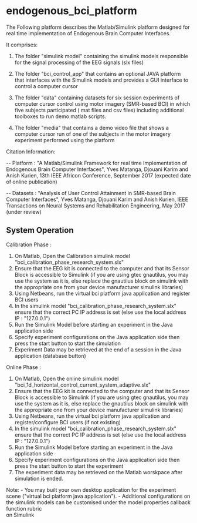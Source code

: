 # endogenous_bci_platform
The Following platform describes the Matlab/Simulink platform designed for real time implementation of 
Endogenous Brain Computer Interfaces.

It comprises:

1. The folder "simulink model" containing the simulink models responsible for the signal processing of the EEG signals (slx files)

2. The folder "bci_control_app" that contains an optional JAVA platform that interfaces with the Simulink models and provides a GUI interface to control a computer cursor 

3. The folder "data" containing datasets for six session experiments of computer cursor control using motor imagery (SMR-based BCI) in which five  subjects participated ( mat files and csv files) including additional toolboxes to run demo matlab scripts.

4. The folder "media" that contains a demo video file that shows a computer cursor run of one of the subjects in the motor imagery experiment performed using the platform

Citation Information:

-- Platform : "A Matlab/Simulink Framework for real time Implementation of Endogenous Brain Computer Interfaces", Yves Matanga, Djouani Karim and Anish Kurien, 13th IEEE Africon Conference, September 2017 (expected date of online publication)

-- Datasets : "Analysis of User Control Attainment in SMR-based Brain Computer Interfaces", Yves Matanga, Djouani Karim and Anish Kurien,
IEEE Transactions on Neural Systems and Rehabilitation Engineering, May 2017 (under review)


System Operation
----------------

Calibration Phase :

1. On Matlab, Open the Calibration simulink model "bci_calibration_phase_research_system.slx"
2. Ensure that the EEG kit is connected to the computer and that its Sensor Block is accessible to Simulink
(if you are using gtec gnautilus, you may use the system as it is, else replace the gnautilus block on simulink with the appropriate one from your device manufacturer simulink libraries)
3. Using Netbeans, run the virtual bci platform java application and register BCI users
4. In the simulink model "bci_calibration_phase_research_system.slx" ensure that the correct PC IP address is set (else use the local address IP : "127.0.0.1")
5. Run the Simulink Model before starting an experiment in the Java application side
6. Specify experiment configurations on the Java application side then press the start button to start the simulation
7. Experiment Data may be retrieved at the end of a session in the Java application (database button)

Online Phase :

1. On Matlab, Open the online simulink model "bci_1d_horizontal_control_current_system_adaptive.slx"
2. Ensure that the EEG kit is connected to the computer and that its Sensor Block is accessible to Simulink
(if you are using gtec gnautilus, you may use the system as it is, else replace the gnautilus block on simulink with the appropriate one from your device manufacturer simulink libraries)
3. Using Netbeans, run the virtual bci platform java application and register/configure BCI users (if not existing)
4. In the simulink model "bci_calibration_phase_research_system.slx" ensure that the correct PC IP address is set (else use the local address IP : "127.0.0.1")
5. Run the Simulink Model before starting an experiment in the Java application side
6. Specify experiment configurations on the Java application side then press the start button to start the experiment
7. The experiment data may be retrieved on the Matlab worskpace after simulation is ended.

Note: - You may built your own desktop application for the experiment scene ("virtual bci platform java application").
      - Additional configurations on the simulink models can be customised under the model properties callback function rubric           
      on Simulink
      





